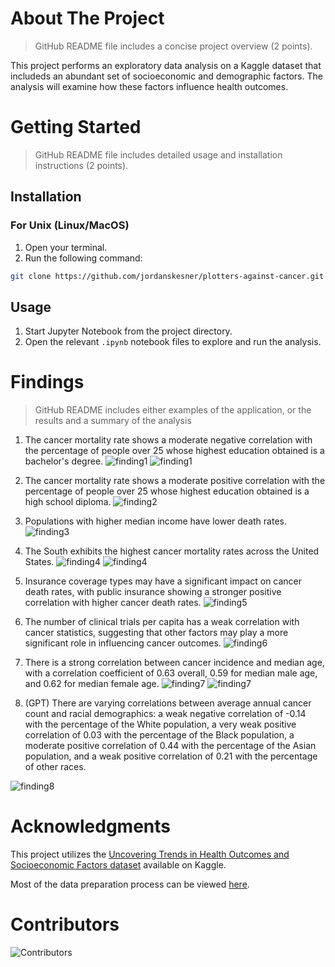 # About The Project
> GitHub README file includes a concise project overview (2 points).

This project performs an exploratory data analysis on a Kaggle dataset that includeds an abundant set of socioeconomic and demographic factors.
The analysis will examine how these factors influence health outcomes.

# Getting Started
> GitHub README file includes detailed usage and installation instructions (2 points).

## Installation

### For Unix (Linux/MacOS)

1. Open your terminal.
2. Run the following command:
```bash
git clone https://github.com/jordanskesner/plotters-against-cancer.git
```

## Usage
1. Start Jupyter Notebook from the project directory.
2. Open the relevant `.ipynb` notebook files to explore and run the analysis.

# Findings
> GitHub README includes either examples of the application, or the results and a summary of the analysis

1. The cancer mortality rate shows a moderate negative correlation with the percentage of people over 25 whose highest education obtained is a bachelor's degree.
![finding1](./results/tables/cancer_mortality_vs_bachelors_correlation_table.png)
![finding1](./results/figures/cancer_mortality_vs_bachelors_scatter.png)

2. The cancer mortality rate shows a moderate positive correlation with the percentage of people over 25 whose highest education obtained is a high school diploma.
![finding2](./results/figures/cancer_mortality_vs_high_school_scatter.png)

3. Populations with higher median income have lower death rates.
![finding3](./results/figures/MedianIncome_and_DeathRate_ScatterLine.png)

4. The South exhibits the highest cancer mortality rates across the United States.
![finding4](./results/figures/county_level_cancer_mortality_rates.png)
![finding4](./results/figures/region_level_cancer_mortality_rates.png)

7. Insurance coverage types may have a significant impact on cancer death rates, with public insurance showing a stronger positive correlation with higher cancer death rates.
![finding5](./results/figures/correlation_between_cancer_statistics_and_insurance_coverage.png)

6. The number of clinical trials per capita has a weak correlation with cancer statistics, suggesting that other factors may play a more significant role in influencing cancer outcomes.
![finding6](./results/figures/correlation_between_cancer_statistics_and_number_of_clinical_trials_per_capita_in_the_given_county.png)

7. There is a strong correlation between cancer incidence and median age, with a correlation coefficient of 0.63 overall, 0.59 for median male age, and 0.62 for median female age.
![finding7](./results/figures/age_incidence_correlations.png)
![finding7](./results/figures/age_incidence.png)

8. (GPT) There are varying correlations between average annual cancer count and racial demographics: a weak negative correlation of -0.14 with the percentage of the White population, a very weak positive correlation of 0.03 with the percentage of the Black population, a moderate positive correlation of 0.44 with the percentage of the Asian population, and a weak positive correlation of 0.21 with the percentage of other races.

![finding8](./results/figures/cancer_race_correlation_heatmap.png)

# Acknowledgments

This project utilizes the [Uncovering Trends in Health Outcomes and Socioeconomic Factors dataset](https://www.kaggle.com/datasets/thedevastator/uncovering-trends-in-health-outcomes-and-socioec/data) available on Kaggle.

Most of the data preparation process can be viewed [here](https://data.world/nrippner/cancer-trials).

# Contributors

![Contributors](https://contrib.rocks/image?repo=jordanskesner/plotters-against-cancer)
